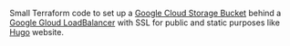 Small Terraform code to set up a [Google Cloud Storage Bucket](https://cloud.google.com/storage) behind a [Google Gloud LoadBalancer](https://cloud.google.com/load-balancing   ) with SSL for public and static purposes like [Hugo](https://gohugo.io/) website.